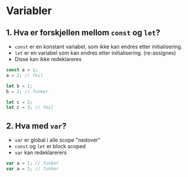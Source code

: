 # Variabler

## 1. Hva er forskjellen mellom `const` og `let`?

* `const` er en konstant variabel, som ikke kan endres etter initialisering.
* `let` er en variabel som kan endres etter initialisering. (re-assignes)
* Disse kan ikke redeklareres

```javascript
const a = 1;
a = 2; // feil

let b = 1;
b = 2; // funker

let c = 2;
let c = 3; // feil
```

## 2. Hva med `var`?

* `var` er global i alle scope "nedover"
* `const` og `let` er block scoped
* `var` kan redeklarerers

```javascript
var a = 1; // funker
var a = 2; // funker
```


